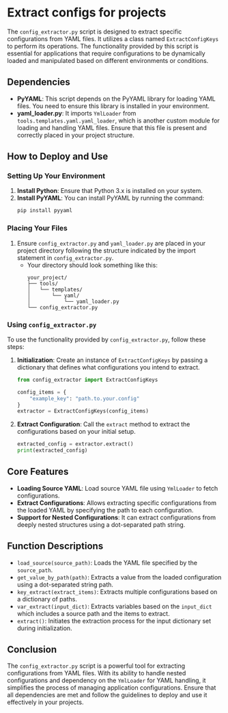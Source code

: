 # Extract configs for projects

The `config_extractor.py` script is designed to extract specific configurations from YAML files. It utilizes a class named `ExtractConfigKeys` to perform its operations. The functionality provided by this script is essential for applications that require configurations to be dynamically loaded and manipulated based on different environments or conditions.

## Dependencies

- **PyYAML**: This script depends on the PyYAML library for loading YAML files. You need to ensure this library is installed in your environment.
- **yaml_loader.py**: It imports `YmlLoader` from `tools.templates.yaml.yaml_loader`, which is another custom module for loading and handling YAML files. Ensure that this file is present and correctly placed in your project structure.

## How to Deploy and Use

### Setting Up Your Environment

1. **Install Python**: Ensure that Python 3.x is installed on your system.
2. **Install PyYAML**: You can install PyYAML by running the command:
   ```bash
   pip install pyyaml
   ```

### Placing Your Files

1. Ensure `config_extractor.py` and `yaml_loader.py` are placed in your project directory following the structure indicated by the import statement in `config_extractor.py`.
   - Your directory should look something like this:
     ```
     your_project/
     ├── tools/
     │   └── templates/
     │       └── yaml/
     │           └── yaml_loader.py
     └── config_extractor.py
     ```

### Using `config_extractor.py`

To use the functionality provided by `config_extractor.py`, follow these steps:

1. **Initialization**: Create an instance of `ExtractConfigKeys` by passing a dictionary that defines what configurations you intend to extract.
   ```python
   from config_extractor import ExtractConfigKeys

   config_items = {
       "example_key": "path.to.your.config"
   }
   extractor = ExtractConfigKeys(config_items)
   ```

2. **Extract Configuration**: Call the `extract` method to extract the configurations based on your initial setup.
   ```python
   extracted_config = extractor.extract()
   print(extracted_config)
   ```

## Core Features

- **Loading Source YAML**: Load source YAML file using `YmlLoader` to fetch configurations.
- **Extract Configurations**: Allows extracting specific configurations from the loaded YAML by specifying the path to each configuration.
- **Support for Nested Configurations**: It can extract configurations from deeply nested structures using a dot-separated path string.

## Function Descriptions

- `load_source(source_path)`: Loads the YAML file specified by the `source_path`.
- `get_value_by_path(path)`: Extracts a value from the loaded configuration using a dot-separated string path.
- `key_extract(extract_items)`: Extracts multiple configurations based on a dictionary of paths.
- `var_extract(input_dict)`: Extracts variables based on the `input_dict` which includes a source path and the items to extract.
- `extract()`: Initiates the extraction process for the input dictionary set during initialization.

## Conclusion

The `config_extractor.py` script is a powerful tool for extracting configurations from YAML files. With its ability to handle nested configurations and dependency on the `YmlLoader` for YAML handling, it simplifies the process of managing application configurations. Ensure that all dependencies are met and follow the guidelines to deploy and use it effectively in your projects.